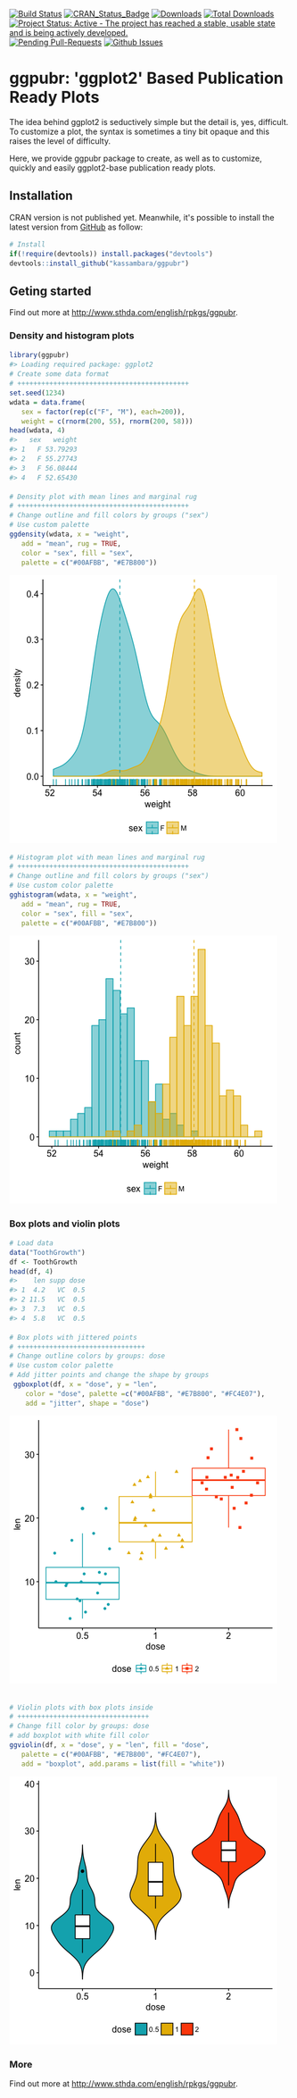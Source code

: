 <!-- README.md is generated from README.Rmd. Please edit that file -->
[![Build Status](https://api.travis-ci.org/kassambara/ggpubr.png)](https://travis-ci.org/kassambara/ggpubr) [![CRAN\_Status\_Badge](http://www.r-pkg.org/badges/version/ggpubr)](http://cran.r-project.org/package=ggpubr) [![Downloads](http://cranlogs.r-pkg.org/badges/ggpubr)](https://cran.r-project.org/package=ggpubr) [![Total Downloads](http://cranlogs.r-pkg.org/badges/grand-total/ggpubr?color=orange)](http://cranlogs.r-pkg.org/badges/grand-total/ggpubr) [![Project Status: Active - The project has reached a stable, usable state and is being actively developed.](http://www.repostatus.org/badges/latest/active.svg)](http://www.repostatus.org/#active) [![Pending Pull-Requests](http://githubbadges.herokuapp.com/kassambara/ggpubr/pulls.svg?style=flat)](https://github.com/kassambara/ggpubr/pulls) [![Github Issues](http://githubbadges.herokuapp.com/kassambara/ggpubr/issues.svg)](https://github.com/kassambara/ggpubr/issues)

ggpubr: 'ggplot2' Based Publication Ready Plots
===============================================

The idea behind ggplot2 is seductively simple but the detail is, yes, difficult. To customize a plot, the syntax is sometimes a tiny bit opaque and this raises the level of difficulty.

Here, we provide ggpubr package to create, as well as to customize, quickly and easily ggplot2-base publication ready plots.

Installation
------------

CRAN version is not published yet. Meanwhile, it's possible to install the latest version from [GitHub](https://github.com/kassambara/ggpubr) as follow:

``` r
# Install
if(!require(devtools)) install.packages("devtools")
devtools::install_github("kassambara/ggpubr")
```

Geting started
--------------

Find out more at <http://www.sthda.com/english/rpkgs/ggpubr>.

### Density and histogram plots

``` r
library(ggpubr)
#> Loading required package: ggplot2
# Create some data format
# +++++++++++++++++++++++++++++++++++++++++++
set.seed(1234)
wdata = data.frame(
   sex = factor(rep(c("F", "M"), each=200)),
   weight = c(rnorm(200, 55), rnorm(200, 58)))
head(wdata, 4)
#>   sex   weight
#> 1   F 53.79293
#> 2   F 55.27743
#> 3   F 56.08444
#> 4   F 52.65430

# Density plot with mean lines and marginal rug
# +++++++++++++++++++++++++++++++++++++++++++
# Change outline and fill colors by groups ("sex")
# Use custom palette
ggdensity(wdata, x = "weight",
   add = "mean", rug = TRUE,
   color = "sex", fill = "sex",
   palette = c("#00AFBB", "#E7B800"))
```

![](README-ggpubr-1.png)

``` r
# Histogram plot with mean lines and marginal rug
# +++++++++++++++++++++++++++++++++++++++++++
# Change outline and fill colors by groups ("sex")
# Use custom color palette
gghistogram(wdata, x = "weight",
   add = "mean", rug = TRUE,
   color = "sex", fill = "sex",
   palette = c("#00AFBB", "#E7B800"))
```

![](README-ggpubr-2.png)

### Box plots and violin plots

``` r
# Load data
data("ToothGrowth")
df <- ToothGrowth
head(df, 4)
#>    len supp dose
#> 1  4.2   VC  0.5
#> 2 11.5   VC  0.5
#> 3  7.3   VC  0.5
#> 4  5.8   VC  0.5

# Box plots with jittered points
# ++++++++++++++++++++++++++++++++
# Change outline colors by groups: dose
# Use custom color palette
# Add jitter points and change the shape by groups
 ggboxplot(df, x = "dose", y = "len",
    color = "dose", palette =c("#00AFBB", "#E7B800", "#FC4E07"),
    add = "jitter", shape = "dose")
```

![](README-ggpubr-box-plot-dot-plots-strip-charts-1.png)

``` r
 
# Violin plots with box plots inside
# +++++++++++++++++++++++++++++++++
# Change fill color by groups: dose
# add boxplot with white fill color
ggviolin(df, x = "dose", y = "len", fill = "dose",
   palette = c("#00AFBB", "#E7B800", "#FC4E07"),
   add = "boxplot", add.params = list(fill = "white"))
```

![](README-ggpubr-box-plot-dot-plots-strip-charts-2.png)

### More

Find out more at <http://www.sthda.com/english/rpkgs/ggpubr>.
